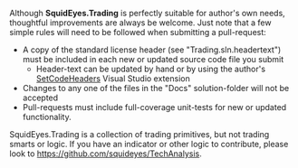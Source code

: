 Although **SquidEyes.Trading** is perfectly suitable for author's own needs, thoughtful improvements are always be welcome.  Just note that a few simple rules will need to be followed when submitting a pull-request:

* A copy of the standard license header (see "Trading.sln.headertext") must be included in each new or updated source code file you submit
  * Header-text can be updated by hand or by using the author's <a href="https://github.com/squideyes/SetCodeHeaders" target="_blank">SetCodeHeaders</a> Visual Studio extension
* Changes to any one of the files in the "Docs" solution-folder will not be accepted
* Pull-requests must include full-coverage unit-tests for new or updated functionality.

SquidEyes.Trading is a collection of trading primitives, but not trading smarts or logic.  If you have an indicator or other logic to contribute, please look to <a href="https://github.com/squideyes/TechAnalysis" target="_blank">https://github.com/squideyes/TechAnalysis</a>.